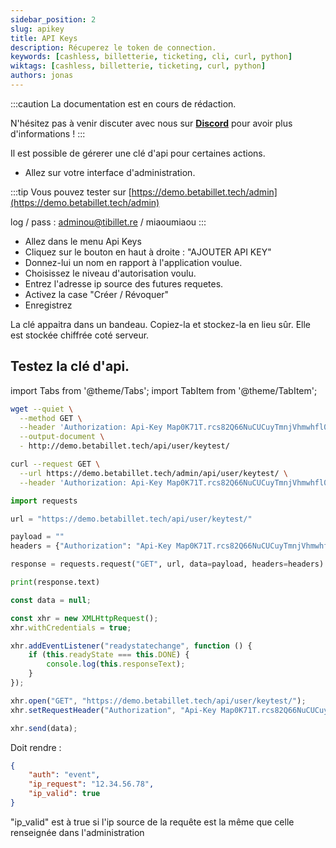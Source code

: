 ```yaml
---
sidebar_position: 2
slug: apikey
title: API Keys
description: Récuperez le token de connection.
keywords: [cashless, billetterie, ticketing, cli, curl, python]
wiktags: [cashless, billetterie, ticketing, curl, python]
authors: jonas
---
```


:::caution
La documentation est en cours de rédaction.

N'hésitez pas à venir discuter avec nous sur **[Discord](https://discord.gg/7FJvtYx)** pour avoir plus d'informations !
:::

Il est possible de gérerer une clé d'api pour certaines actions.

- Allez sur votre interface d'administration.

:::tip
Vous pouvez tester sur [https://demo.betabillet.tech/admin](https://demo.betabillet.tech/admin)

log / pass : adminou@tibillet.re / miaoumiaou
:::

- Allez dans le menu Api Keys
- Cliquez sur le bouton en haut à droite : "AJOUTER API KEY"
- Donnez-lui un nom en rapport à l'application voulue.
- Choisissez le niveau d'autorisation voulu.
- Entrez l'adresse ip source des futures requetes.
- Activez la case "Créer / Révoquer"
- Enregistrez

La clé appaitra dans un bandeau. Copiez-la et stockez-la en lieu sûr. Elle est stockée chiffrée coté serveur.

## Testez la clé d'api.

import Tabs from '@theme/Tabs';
import TabItem from '@theme/TabItem';

<Tabs>
<TabItem value="wget" label="wget">

```bash
wget --quiet \
  --method GET \
  --header 'Authorization: Api-Key Map0K71T.rcs82Q66NuCUCuyTmnjVhmwhfl0VnOsW' \
  --output-document \
  - http://demo.betabillet.tech/api/user/keytest/
```

</TabItem>
<TabItem value="curl" label="cURL">

```bash
curl --request GET \
  --url https://demo.betabillet.tech/admin/api/user/keytest/ \
  --header 'Authorization: Api-Key Map0K71T.rcs82Q66NuCUCuyTmnjVhmwhfl0VnOsW'
```

</TabItem>

<TabItem value="py" label="Python">

```py
import requests

url = "https://demo.betabillet.tech/api/user/keytest/"

payload = ""
headers = {"Authorization": "Api-Key Map0K71T.rcs82Q66NuCUCuyTmnjVhmwhfl0VnOsW"}

response = requests.request("GET", url, data=payload, headers=headers)

print(response.text)
```

</TabItem>
<TabItem value="js" label="Javascript">

```js
const data = null;

const xhr = new XMLHttpRequest();
xhr.withCredentials = true;

xhr.addEventListener("readystatechange", function () {
    if (this.readyState === this.DONE) {
        console.log(this.responseText);
    }
});

xhr.open("GET", "https://demo.betabillet.tech/api/user/keytest/");
xhr.setRequestHeader("Authorization", "Api-Key Map0K71T.rcs82Q66NuCUCuyTmnjVhmwhfl0VnOsW");

xhr.send(data);
```

</TabItem>
</Tabs>

Doit rendre :

```json title=json response
{
	"auth": "event",
	"ip_request": "12.34.56.78",
	"ip_valid": true
}
```

"ip_valid" est à true si l'ip source de la requête est la même que celle renseignée dans l'administration